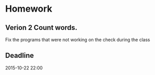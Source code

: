 # Homework

## Verion 2 Count words.

Fix the programs that were not working on the check during the class

## Deadline
2015-10-22 22:00

